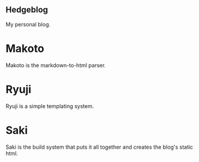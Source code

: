 ## Hedgeblog
My personal blog.

# Makoto
Makoto is the markdown-to-html parser.

# Ryuji
Ryuji is a simple templating system.

# Saki
Saki is the build system that puts it all together and creates the blog's static html.
